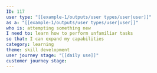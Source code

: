 ```yaml
---
ID: 117
user type: "[[example-1/outputs/user types/user|user]]"
as a: "[[example-1/outputs/user types/user|user]]"
who is: attempting something new
I need to: learn how to perform unfamiliar tasks
so that: I can expand my capabilities
category: learning
theme: skill development
user journey stage: "[[daily use]]"
customer journey stage:
---
```

